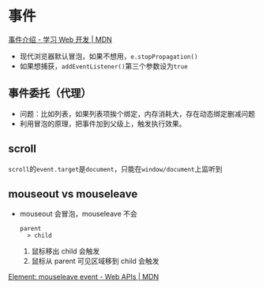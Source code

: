 # 事件

[事件介绍 - 学习 Web 开发 | MDN](https://developer.mozilla.org/zh-CN/docs/Learn/JavaScript/Building_blocks/Events)

- 现代浏览器默认冒泡，如果不想用，`e.stopPropagation()`
- 如果想捕获，`addEventListener()`第三个参数设为`true`

## 事件委托（代理）

- 问题：比如列表，如果列表项挨个绑定，内存消耗大，存在动态绑定删减问题
- 利用冒泡的原理，把事件加到父级上，触发执行效果。

## scroll

`scroll`的`event.target`是`document`，只能在`window/document`上监听到

## mouseout vs mouseleave

- mouseout 会冒泡，mouseleave 不会
  ```
  parent
    > child
  ```
  1. 鼠标移出 child 会触发
  2. 鼠标从 parent 可见区域移到 child 会触发

[Element: mouseleave event - Web APIs | MDN](https://developer.mozilla.org/en-US/docs/Web/API/Element/mouseleave_event)
